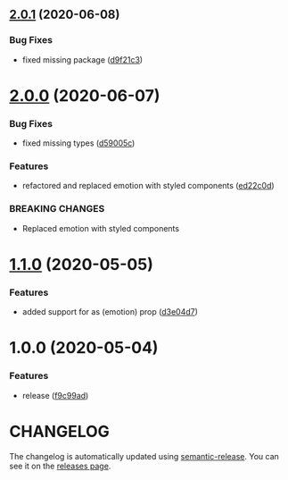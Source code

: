 ## [2.0.1](https://github.com/nejcm/react-utility-components/compare/v2.0.0...v2.0.1) (2020-06-08)


### Bug Fixes

* fixed missing package ([d9f21c3](https://github.com/nejcm/react-utility-components/commit/d9f21c338e25cc43698366771709fd7360154ea6))

# [2.0.0](https://github.com/nejcm/react-utility-components/compare/v1.1.0...v2.0.0) (2020-06-07)


### Bug Fixes

* fixed missing types ([d59005c](https://github.com/nejcm/react-utility-components/commit/d59005ce62a33655695a6940b834b72da9f11341))


### Features

* refactored and replaced emotion with styled components ([ed22c0d](https://github.com/nejcm/react-utility-components/commit/ed22c0d1121f9c02b1bc47e2edf6d257673349a0))


### BREAKING CHANGES

* Replaced emotion with styled components

# [1.1.0](https://github.com/nejcm/react-utility-components/compare/v1.0.0...v1.1.0) (2020-05-05)


### Features

* added support for as (emotion) prop ([d3e04d7](https://github.com/nejcm/react-utility-components/commit/d3e04d72f82ee04ee44af85471d30e427f655b9c))

# 1.0.0 (2020-05-04)


### Features

* release ([f9c99ad](https://github.com/nejcm/react-utility-components/commit/f9c99adb389e83cc4924f97770676edc1eb502f2))

# CHANGELOG

The changelog is automatically updated using
[semantic-release](https://github.com/semantic-release/semantic-release). You
can see it on the [releases page](../../releases).
